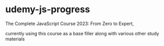 # udemy-js-progress

The Complete JavaScript Course 2023: From Zero to Expert,

currently using this course as a base filler along with various other study materials
